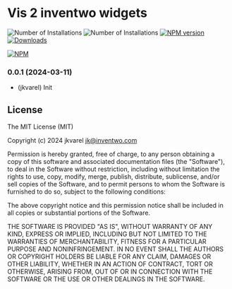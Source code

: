 # Vis 2 inventwo widgets

![Number of Installations](http://iobroker.live/badges/vis-2-widgets-inventwo-installed.svg) 
![Number of Installations](http://iobroker.live/badges/vis-2-widgets-inventwo-stable.svg) 
[![NPM version](http://img.shields.io/npm/v/iobroker.vis-2-widgets-inventwo.svg)](https://www.npmjs.com/package/iobroker.vis-2-widgets-inventwo)
[![Downloads](https://img.shields.io/npm/dm/iobroker.vis-2-widgets-inventwo.svg)](https://www.npmjs.com/package/iobroker.vis-2-widgets-inventwo)

[![NPM](https://nodei.co/npm/iobroker.vis-2-widgets-inventwo.png?downloads=true)](https://nodei.co/npm/iobroker.vis-2-widgets-inventwo/)


<!--
### 0.0.2 (2024-03-14)
-->

### 0.0.1 (2024-03-11)
* (jkvarel) Init

## License
The MIT License (MIT)

Copyright (c) 2024 jkvarel <jk@inventwo.com>

Permission is hereby granted, free of charge, to any person obtaining a copy
of this software and associated documentation files (the "Software"), to deal
in the Software without restriction, including without limitation the rights
to use, copy, modify, merge, publish, distribute, sublicense, and/or sell
copies of the Software, and to permit persons to whom the Software is
furnished to do so, subject to the following conditions:

The above copyright notice and this permission notice shall be included in
all copies or substantial portions of the Software.

THE SOFTWARE IS PROVIDED "AS IS", WITHOUT WARRANTY OF ANY KIND, EXPRESS OR
IMPLIED, INCLUDING BUT NOT LIMITED TO THE WARRANTIES OF MERCHANTABILITY,
FITNESS FOR A PARTICULAR PURPOSE AND NONINFRINGEMENT. IN NO EVENT SHALL THE
AUTHORS OR COPYRIGHT HOLDERS BE LIABLE FOR ANY CLAIM, DAMAGES OR OTHER
LIABILITY, WHETHER IN AN ACTION OF CONTRACT, TORT OR OTHERWISE, ARISING FROM,
OUT OF OR IN CONNECTION WITH THE SOFTWARE OR THE USE OR OTHER DEALINGS IN
THE SOFTWARE.